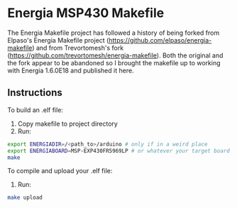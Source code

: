 Energia MSP430 Makefile
=======================

The Energia Makefile project has followed a history of being forked from Elpaso's Energia Makefile project (https://github.com/elpaso/energia-makefile) and from Trevortomesh's fork (https://github.com/trevortomesh/energia-makefile). Both the original and the fork appear to be abandoned so I brought the makefile up to working with Energia 1.6.0E18 and published it here.

Instructions
------------
To build an .elf file:

1. Copy makefile to project directory
2. Run:
```sh
export ENERGIADIR=/<path_to>/arduino # only if in a weird place
export ENERGIABOARD=MSP-EXP430FR5969LP # or whatever your target board is
make
```

To compile and upload your .elf file:

1. Run:
```sh
make upload
```
